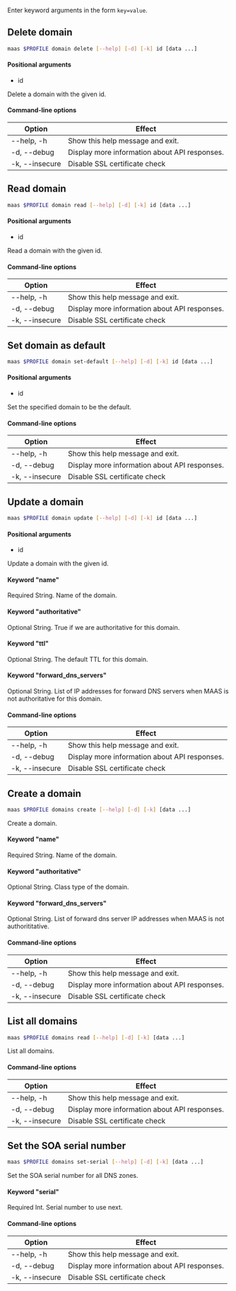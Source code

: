 Enter keyword arguments in the form `key=value`.

## Delete domain

```bash
maas $PROFILE domain delete [--help] [-d] [-k] id [data ...] 
```

#### Positional arguments
- id

Delete a domain with the given id.

#### Command-line options
| Option | Effect |
|-----|-----|
| --help, -h | Show this help message and exit. |
| -d, --debug | Display more information about API responses. |
| -k, --insecure | Disable SSL certificate check |

## Read domain

```bash
maas $PROFILE domain read [--help] [-d] [-k] id [data ...] 
```

#### Positional arguments
- id

Read a domain with the given id.

#### Command-line options
| Option | Effect |
|-----|-----|
| --help, -h | Show this help message and exit. |
| -d, --debug | Display more information about API responses. |
| -k, --insecure | Disable SSL certificate check |

## Set domain as default

```bash
maas $PROFILE domain set-default [--help] [-d] [-k] id [data ...] 
```

#### Positional arguments
- id

Set the specified domain to be the default.

#### Command-line options
| Option | Effect |
|-----|-----|
| --help, -h | Show this help message and exit. |
| -d, --debug | Display more information about API responses. |
| -k, --insecure | Disable SSL certificate check |

## Update a domain

```bash
maas $PROFILE domain update [--help] [-d] [-k] id [data ...] 
```

#### Positional arguments
- id


Update a domain with the given id.

#### Keyword "name"
Required String. Name of the domain.

#### Keyword "authoritative"
Optional String. True if we are authoritative for this domain.

#### Keyword "ttl"
Optional String. The default TTL for this domain.

#### Keyword "forward_dns_servers"
Optional String. List of IP addresses for forward DNS servers when MAAS is not authoritative for this domain.

#### Command-line options
| Option | Effect |
|-----|-----|
| --help, -h | Show this help message and exit. |
| -d, --debug | Display more information about API responses. |
| -k, --insecure | Disable SSL certificate check |

## Create a domain

```bash
maas $PROFILE domains create [--help] [-d] [-k] [data ...] 
```

Create a domain.

#### Keyword "name"
Required String. Name of the domain.

#### Keyword "authoritative"
Optional String. Class type of the domain.

#### Keyword "forward_dns_servers"
Optional String. List of forward dns server IP addresses when MAAS is not authorititative.

#### Command-line options
| Option | Effect |
|-----|-----|
| --help, -h | Show this help message and exit. |
| -d, --debug | Display more information about API responses. |
| -k, --insecure | Disable SSL certificate check |

## List all domains

```bash
maas $PROFILE domains read [--help] [-d] [-k] [data ...] 
```

List all domains. 

#### Command-line options
| Option | Effect |
|-----|-----|
| --help, -h | Show this help message and exit. |
| -d, --debug | Display more information about API responses. |
| -k, --insecure | Disable SSL certificate check |

## Set the SOA serial number

```bash
maas $PROFILE domains set-serial [--help] [-d] [-k] [data ...] 
```

Set the SOA serial number for all DNS zones.

#### Keyword "serial"
Required Int. Serial number to use next.

#### Command-line options
| Option | Effect |
|-----|-----|
| --help, -h | Show this help message and exit. |
| -d, --debug | Display more information about API responses. |
| -k, --insecure | Disable SSL certificate check |

